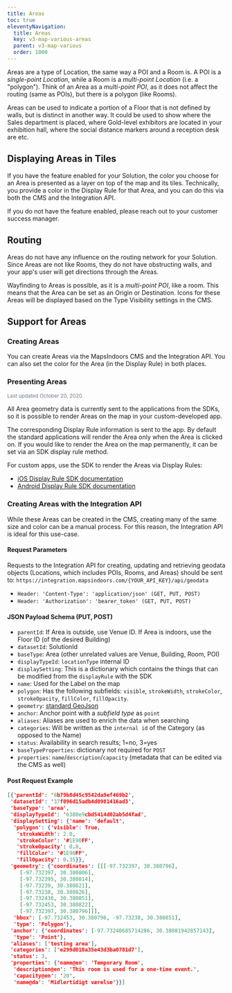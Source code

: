 ```yaml
---
title: Areas
toc: true
eleventyNavigation:
  title: Areas
  key: v3-map-various-areas
  parent: v3-map-various
  order: 1000
---
```


Areas are a type of Location, the same way a POI and a Room is. A POI is a *single-point Location*, while a Room is a *multi-point Location* (i.e. a "polygon"). Think of an Area as a *multi-point POI*, as it does not affect the routing (same as POIs), but there is a polygon (like Rooms).

Areas can be used to indicate a portion of a Floor that is not defined by walls, but is distinct in another way. It could be used to show where the Sales department is placed, where Gold-level exhibitors are located in your exhibition hall, where the social distance markers around a reception desk are etc.

## Displaying Areas in Tiles

If you have the feature enabled for your Solution, the color you choose for an Area is presented as a layer on top of the map and its tiles. Technically, you provide a color in the Display Rule for that Area, and you can do this via both the CMS and the Integration API.

If you do not have the feature enabled, please reach out to your customer success manager.

## Routing

Areas do not have any influence on the routing network for your Solution. Since Areas are not like Rooms, they do not have obstructing walls, and your app's user will get directions through the Areas.

Wayfinding to Areas is possible, as it is a *multi-point POI*, like a room. This means that the Area can be set as an Origin or Destination. Icons for these Areas will be displayed based on the Type Visibility settings in the CMS.

## Support for Areas

### Creating Areas

You can create Areas via the MapsIndoors CMS and the Integration API. You can also set the color for the Area (in the Display Rule) in both places.

### Presenting Areas

<small style="color: #707a89;">Last updated October 20, 2020.</small>

All Area geometry data is currently sent to the applications from the SDKs, so it is possible to render Areas on the map in your custom-developed app.

The corresponding Display Rule information is sent to the app. By default the standard applications will render the Area only when the Area is clicked on. If you would like to render the Area on the map permanently, it can be set via an SDK display rule method.

For custom apps, use the SDK to render the Areas via Display Rules:

- [iOS Display Rule SDK documentation](https://app.mapsindoors.com/mapsindoors/reference/ios/v3/interface_m_p_location_display_rule.html)
- [Android Display Rule SDK documentation](https://app.mapsindoors.com/mapsindoors/reference/android/v3/com/mapsindoors/mapssdk/LocationDisplayRule.html)

### Creating Areas with the Integration API

While these Areas can be created in the CMS, creating many of the same size and color can be a manual process. For this reason, the Integration API is ideal for this use-case.

#### Request Parameters

Requests to the Integration API for creating, updating and retrieving geodata objects (Locations, which includes POIs, Rooms, and Areas) should be sent to: `https://integration.mapsindoors.com/{YOUR_API_KEY}/api/geodata`

- `Header: 'Content-Type': 'application/json' (GET, PUT, POST)`
- `Header: 'Authorization': 'bearer_token' (GET, PUT, POST)`

#### JSON Payload Schema (PUT, POST)

- `parentId`: If Area is outside, use Venue ID. If Area is indoors, use the Floor ID (of the desired Building)
- `datasetId`: SolutionId
- `baseType`: Area (other unrelated values are Venue, Building, Room, POI)
- `displayTypeId`: `locationType` internal ID
- `displaySetting`: This is a dictionary which contains the things that can be modified from the `displayRule` with the SDK
- `name`: Used for the Label on the map
- `polygon`: Has the following subfields: `visible`, `strokeWidth`, `strokeColor`, `strokeOpacity`, `fillColor`, `fillOpacity`.
- `geometry`: [standard GeoJson](https://tools.ietf.org/html/rfc7946#section-3.1)
- `anchor`: Anchor point with a *subfield type* as `point`
- `aliases`: Aliases are used to enrich the data when searching
- `categories`: Will be written as the `internal id` of the Category (as opposed to the Name)
- `status`: Availability in search results; 1=no, 3=yes
- `baseTypeProperties`: dictionary not required for `POST`
- `properties`: `name`/`description`/`capacity` (metadata that can be edited via the CMS as well)

#### Post Request Example

```json
[{'parentId': '8b79b8d45c9542da9ef469b2',
 'datasetId': '37f096d15adb4d0981416ad3',
 'baseType': 'area',
 'displayTypeId': '6380e9cbd5414d02ab5d4fad',
 'displaySetting': {'name': 'default',
  'polygon': {'visible': True,
   'strokeWidth': 2.0,
   'strokeColor': '#1E90FF',
   'strokeOpacity': 0.8,
   'fillColor': '#1E90FF',
   'fillOpacity': 0.35}},
 'geometry': {'coordinates': [[[-97.732397, 30.380796],
    [-97.732397, 30.380806],
    [-97.732395, 30.380814],
    [-97.73239, 30.380821],
    [-97.73238, 30.380826],
    [-97.732436, 30.380851],
    [-97.732453, 30.380822],
    [-97.732397, 30.380796]]],
  'bbox': [-97.732453, 30.380796, -97.73238, 30.380851],
  'type': 'Polygon'},
 'anchor': {'coordinates': [-97.73240685714286, 30.38081942857143],
  'type': 'Point'},
 'aliases': ['testing area'],
 'categories': ['e299d010a35e43d3ba0781d7'],
 'status': 3,
 'properties': {'name@en': 'Temporary Room',
  'description@en': 'This room is used for a one-time event.',
  'capacity@en': '20',
  'name@da': 'Midlertidigt værelse'}}]
```
